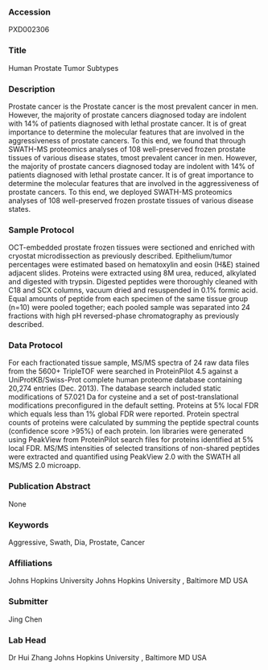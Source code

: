 ### Accession
PXD002306

### Title
Human Prostate Tumor Subtypes

### Description
Prostate cancer is the Prostate cancer is the most prevalent cancer in men. However, the majority of prostate cancers diagnosed today are indolent with 14% of patients diagnosed with lethal prostate cancer. It is of great importance to determine the molecular features that are involved in the aggressiveness of prostate cancers. To this end, we found that through SWATH-MS proteomics analyses of 108 well-preserved frozen prostate tissues of various disease states, tmost prevalent cancer in men. However, the majority of prostate cancers diagnosed today are indolent with 14% of patients diagnosed with lethal prostate cancer. It is of great importance to determine the molecular features that are involved in the aggressiveness of prostate cancers. To this end, we deployed SWATH-MS proteomics analyses of 108 well-preserved frozen prostate tissues of various disease states.

### Sample Protocol
OCT-embedded prostate frozen tissues were sectioned and enriched with cryostat microdissection as previously described. Epithelium/tumor percentages were estimated based on hematoxylin and eosin (H&E) stained adjacent slides. Proteins were extracted using 8M urea, reduced, alkylated and digested with trypsin. Digested peptides were thoroughly cleaned with C18 and SCX columns, vacuum dried and resuspended in 0.1% formic acid. Equal amounts of peptide from each specimen of the same tissue group (n=10) were pooled together; each pooled sample was separated into 24 fractions with high pH reversed-phase chromatography as previously described.

### Data Protocol
For each fractionated tissue sample, MS/MS spectra of 24 raw data files from the 5600+ TripleTOF were searched in ProteinPilot 4.5 against a UniProtKB/Swiss-Prot complete human proteome database containing 20,274 entries (Dec. 2013). The database search included static modifications of 57.021 Da for cysteine and a set of post-translational modifications preconfigured in the default setting. Proteins at 5% local FDR which equals less than 1% global FDR were reported. Protein spectral counts of proteins were calculated by summing the peptide spectral counts (confidence score >95%) of each protein. Ion libraries were generated using PeakView from ProteinPilot search files for proteins identified at 5% local FDR. MS/MS intensities of selected transitions of non-shared peptides were extracted and quantified using PeakView 2.0 with the SWATH all MS/MS 2.0 microapp.

### Publication Abstract
None

### Keywords
Aggressive, Swath, Dia, Prostate, Cancer

### Affiliations
Johns Hopkins University
Johns Hopkins University , Baltimore MD USA

### Submitter
Jing Chen

### Lab Head
Dr Hui Zhang
Johns Hopkins University , Baltimore MD USA


